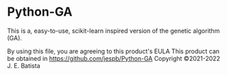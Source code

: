 # Python-GA
This is a, easy-to-use, scikit-learn inspired version of the genetic algorithm (GA).


By using this file, you are agreeing to this product's EULA
This product can be obtained in https://github.com/jespb/Python-GA
Copyright ©2021-2022 J. E. Batista
